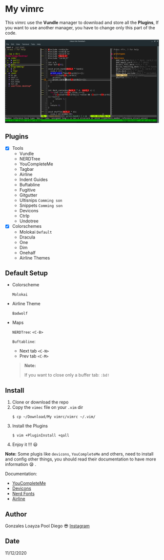 # My vimrc

This vimrc use the **Vundle** manager to download and store all the **Plugins**, If you want to use another manager, you have to change only this part of the code.

![image](https://github.com/DiegoGonzales11/My-vimrc/blob/master/picture/pic.png)

## Plugins

- [x] Tools
    - Vundle
    - NERDTree
    - YouCompleteMe
    - Tagbar
    - Airline
    - Indent Guides
    - Buftabline
    - Fugitive
    - Gitgutter
    - Ultisnips `Comming son`
    - Snippets `Comming son`
    - Devicons
    - Ctrlp
    - Undotree
- [x] Colorschemes
    - Molokai   `Default`
    - Dracula
    - One
    - Dim
    - Onehalf
    - Airline Themes

## Default Setup

- Colorscheme

    `Molokai`
- Airline Theme

    `Badwolf`
- Maps

    `NERDTree`: `<C-B>`
    
    `Buftabline`:
    - Next tab `<C-N>`
    - Prev tab `<C-M>`
    
    > **Note:**
    >
    > If you want to close only a buffer tab: `:bd!`
   
## Install

1. Clone or download the repo
2. Copy the `vimec` file on your `.vim` dir
    ```shell
    $ cp ~/Download/My vimrc/vimrc ~/.vim/
    ```
3. Install the Plugins
    ```shell
    $ vim +PluginInstall +qall
    ```
4. Enjoy it !!! :smiley:

**Note:**
Some plugis like `devicons`, `YouCompleteMe` and others, need to install and config other things, you should read their documentation to have more information :sleepy: .

Documentation:

- [YouCompleteMe](https://github.com/ycm-core/YouCompleteMe)
- [Devicons](https://github.com/ryanoasis/vim-devicons)
- [Nerd Fonts](https://github.com/ryanoasis/nerd-fonts)
- [Airline](https://github.com/vim-airline/vim-airline)

## Author

Gonzales Loayza Pool Diego :sunglasses:
[Instagram](https://www.instagram.com/pooldiegogonzalesloayza/)

## Date

11/12/2020



